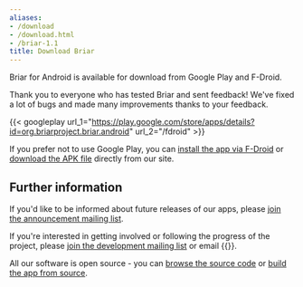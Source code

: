 ```yaml
---
aliases:
- /download
- /download.html
- /briar-1.1
title: Download Briar
---
```


Briar for Android is available for download from Google Play and F-Droid.

Thank you to everyone who has tested Briar and sent feedback! We've
fixed a lot of bugs and made many improvements thanks to your feedback.

{{< googleplay url_1="https://play.google.com/store/apps/details?id=org.briarproject.briar.android" url_2="/fdroid"  >}}

If you prefer not to use Google Play, you can [install the app via
F-Droid](/fdroid) or [download the APK file](/apk) directly from
our site.

## Further information

If you'd like to be informed about future releases of our apps, please [join
the announcement mailing
list](https://lists.sourceforge.net/lists/listinfo/briar-announce).

If you're interested in getting involved or following the progress of
the project, please [join the development mailing
list](https://lists.sourceforge.net/lists/listinfo/briar-devel) or email
{{<contactemail>}}.

All our software is open source - you can [browse the source
code](https://code.briarproject.org/briar/briar/tree/master) or [build
the app from source](/building).
